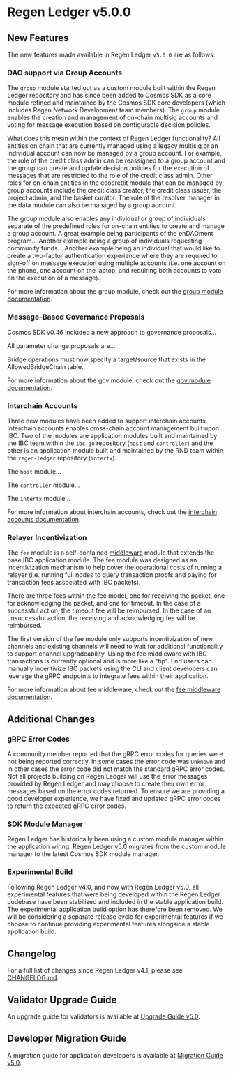 # Regen Ledger v5.0.0

## New Features

The new features made available in Regen Ledger `v5.0.0` are as follows:

### DAO support via Group Accounts

The `group` module started out as a custom module built within the Regen Ledger repository and has since been added to Cosmos SDK as a core module refined and maintained by the Cosmos SDK core developers (which includes Regen Network Development team members). The `group` module enables the creation and management of on-chain multisig accounts and voting for message execution based on configurable decision policies.

What does this mean within the context of Regen Ledger functionality? All entities on chain that are currently managed using a legacy multisig or an individual account can now be managed by a group account. For example, the role of the credit class admin can be reassigned to a group account and the group can create and update decision policies for the execution of messages that are restricted to the role of the credit class admin. Other roles for on-chain entities in the ecocredit module that can be managed by group accounts include the credit class creator, the credit class issuer, the project admin, and the basket curator. The role of the resolver manager in the data module can also be managed by a group account.

The group module also enables any individual or group of individuals separate of the predefined roles for on-chain entities to create and manage a group account. A great example being participants of the enDAOment program... Another example being a group of individuals requesting community funds... Another example being an individual that would like to create a two-factor authentication experience where they are required to sign-off on message execution using multiple accounts (i.e. one account on the phone, one account on the laptop, and requiring both accounts to vote on the execution of a message).

For more information about the group module, check out the [group module documentation](https://docs.cosmos.network/v0.46/modules/group/).

### Message-Based Governance Proposals

Cosmos SDK v0.46 included a new approach to governance proposals...

All parameter change proposals are...

Bridge operations must now specify a target/source that exists in the AllowedBridgeChain table.

For more information about the gov module, check out the [gov module documentation](https://docs.cosmos.network/v0.46/modules/gov/).

### Interchain Accounts

Three new modules have been added to support interchain accounts. Interchain accounts enables cross-chain account management built upon IBC. Two of the modules are application modules built and maintained by the IBC team within the `ibc-go` repository (`host` and `controller`) and the other is an application module built and maintained by the RND team within the `regen-ledger` repository (`intertx`).

The `host` module...

The `controller` module...

The `intertx` module...

For more information about interchain accounts, check out the [interchain accounts documentation](https://ibc.cosmos.network/main/apps/interchain-accounts/overview).

### Relayer Incentivization

The `fee` module is a self-contained [middleware](https://ibc.cosmos.network/main/ibc/middleware/develop.html) module that extends the base IBC application module. The fee module was designed as an incentivization mechanism to help cover the operational costs of running a relayer (i.e. running full nodes to query transaction proofs and paying for transaction fees associated with IBC packets).

There are three fees within the fee model, one for receiving the packet, one for acknowledging the packet, and one for timeout. In the case of a successful action, the timeout fee will be reimbursed. In the case of an unsuccessful action, the receiving and acknowledging fee will be reimbursed.

The first version of the fee module only supports incentivization of new channels and existing channels will need to wait for additional functionality to support channel upgradeability. Using the fee middleware with IBC transactions is currently optional and is more like a "tip". End users can manually incentivize IBC packets using the CLI and client developers can leverage the gRPC endpoints to integrate fees within their application.

For more information about fee middleware, check out the [fee middleware documentation](https://ibc.cosmos.network/main/middleware/ics29-fee/overview).

## Additional Changes

### gRPC Error Codes

A community member reported that the gRPC error codes for queries were not being reported correctly, in some cases the error code was `Unknown` and in other cases the error code did not match the standard gRPC error codes. Not all projects building on Regen Ledger will use the error messages provided by Regen Ledger and may choose to create their own error messages based on the error codes returned. To ensure we are providing a good developer experience, we have fixed and updated gRPC error codes to return the expected gRPC error codes.

### SDK Module Manager

Regen Ledger has historically been using a custom module manager within the application wiring. Regen Ledger v5.0 migrates from the custom module manager to the latest Cosmos SDK module manager.

### Experimental Build

Following Regen Ledger v4.0, and now with Regen Ledger v5.0, all experimental features that were being developed within the Regen Ledger codebase have been stabilized and included in the stable application build. The experimental application build option has therefore been removed. We will be considering a separate release cycle for experimental features if we choose to continue providing experimental features alongside a stable application build.

## Changelog

For a full list of changes since Regen Ledger v4.1, please see [CHANGELOG.md](./CHANGELOG.md).

## Validator Upgrade Guide

An upgrade guide for validators is available at [Upgrade Guide v5.0](https://docs.regen.network/validators/upgrades/v5.0-upgrade.html).

## Developer Migration Guide

A migration guide for application developers is available at [Migration Guide v5.0](https://docs.regen.network/ledger/migrations/v5.0-migration.html).
